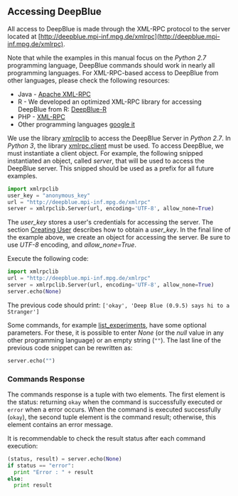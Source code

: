 ## Accessing DeepBlue
All access to DeepBlue is made through the XML-RPC protocol to the server located at [http://deepblue.mpi-inf.mpg.de/xmlrpc](http://deepblue.mpi-inf.mpg.de/xmlrpc).

Note that while the examples in this manual focus on the *Python 2.7* programming language, DeepBlue commands should work in nearly all programming languages. For XML-RPC-based  access to DeepBlue from other languages, please check the following resources:
 * Java - [Apache XML-RPC](http://ws.apache.org/xmlrpc/)
 * R - We developed an optimized XML-RPC library for accessing DeepBlue from R: [DeepBlue-R](https://raw.githubusercontent.com/MPIIComputationalEpigenetics/DeepBlue-R/master/py/deepblue.r)
 * PHP - [XML-RPC](http://php.net/manual/en/book.xmlrpc.php)
 * Other programming languages [google it](https://www.google.com/search?q=xml+rpc+%3Cyour%20programming%20language%3E)

We use the library [xmlrpclib](https://docs.python.org/2/library/xmlrpclib.html) to access the DeepBlue Server in *Python 2.7*.
In *Python 3*, the library [xmlrpc.client](https://docs.python.org/3.0/library/xmlrpc.client.html) must be used.
To access DeepBlue, we must instantiate a client object.
For example, the following snipped instantiated an object, called *server*, that will be used to access the DeepBlue server. This snipped should be used as a prefix for all future examples.

```python
import xmlrpclib
user_key = "anonymous_key"
url = "http://deepblue.mpi-inf.mpg.de/xmlrpc"
server = xmlrpclib.Server(url, encoding='UTF-8', allow_none=True)
```

The *user_key* stores a user's credentials for accessing the server. The section [Creating User](01-02-creating-user.md) describes how to obtain a *user_key*.
In the final line of the example above, we create an object for accessing the server. Be sure to use *UTF-8* encoding, and *allow_none=True*.

Execute the following code:
```python
import xmlrpclib
url = "http://deepblue.mpi-inf.mpg.de/xmlrpc"
server = xmlrpclib.Server(url, encoding='UTF-8', allow_none=True)
server.echo(None)
```

The previous code should print: ```['okay', 'Deep Blue (0.9.5) says hi to a Stranger']```

Some commands, for example [list_experiments](http://deepblue.mpi-inf.mpg.de/api.php#api-list_experiments), have some optional parameters. For these, it is possible to enter *None* (or the *null* value in any other programming language) or an empty string (```""```).
The last line of the previous code snippet can be rewritten as:
```python
server.echo("")
```

### Commands Response

The commands response is a tuple with two elements. The first element is the status: returning ```okay``` when the command is successfully executed or ```error``` when a error occurs.
When the command is executed successfully (```okay```), the second tuple element is the command result; otherwise, this element contains an error message.

It is recommendable to check the result status after each command execution:

```python
(status, result) = server.echo(None)
if status == "error":
  print "Error : " + result
else:
  print result
```
